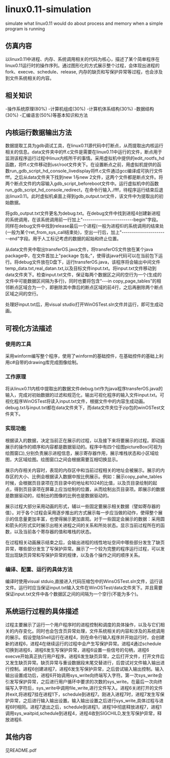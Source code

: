 # linux0.11-simulation
simulate what linux0.11 would do about process and memory when a simple program is running
## 仿真内容
以linux0.11中进程、内存、系统调用相关的代码为核心，描述了某个简单程序在linux0.11运行时的操作序列。通过图形化的方式展示整个过程，会体现出进程的fork、execve、schedule、release, 内存的缺页和写保护异常等过程，也会涉及到文件系统相关的内容。
## 相关知识
-操作系统原理(80\%)
-计算机组成(30\%)
-计算机体系结构(30\%)
-数据结构(30\%)
-汇编语言(50\%)等基本知识和方法

## 内核运行数据输出方法
数据提取工具为gdb调试工具，在linux0.11源代码中打断点，从而提取出内核运行相关的信息。data文件夹中的ff.c文件是需要在linux0.11中运行的文件，断点用于监测该程序运行过程中linux内核所干的事情。采用虚拟机中提供的edit\_rootfs\_hd函数，将ff.c文件移动到usr/root文件夹下。在设置断点之前，用虚拟机提供的函数run\_gdb\_script\_hd\_console\_livedisplay将ff.c文件通过gcc编译成可执行文件fff。之后从data文件夹下找到new 1与new 2文件，这两个文件都是断点文件。将两个断点文件的内容输入gdb\_script\_beforeboot文件中。运行虚拟机中的函数run\_gdb\_script\_hd\_console\_redirect，在命令行输入./fff，待程序运行结束后退出linux0.11。此时虚拟机桌面上得到gdb\_output.txt文件，该文件中为提取出的初始数据。

将gdb\_output.txt文件更名为debug.txt。在debug文件中找到进程4创建新进程的系统调用，在该系统调用前一行加上"-------------------------begin"字段。同样在debug文件中找到release最后一个进程(一般为进程6)的系统调用的结束处(一般为某个ret\_from\_sys\_call结束处)，空出一行后，加上"-----------------------end"字段。用于人工标记考虑的数据的起始和终止位置。

从data文件夹中取出transferOS.java文件，将transferOS文件放在某个java package中，在文件首加上"package 包名;"，使得该java代码可以在当前包下运行。将debug文件放在D盘下，运行transferOS.java，该程序将会输出中间文件temp\_data.txt,real\_datan.txt,以及目标文件input.txt。将input.txt文件移动到data文件夹下。检查input.txt文件，保证每两个数据区之间的空行为一个(生成的文件中可能数据区间隔为多行)，同时也要将包含“---in copy\_page\_tables”的相邻断点区域合为一个，即删除其中靠后的断点区域的前4行，之后再删除两个断点区域之间的空行。

处理好input.txt后，用visual studio打开WinOSTest.sln文件并运行，即可生成动画。

## 可视化方法描述
### 使用的工具
采用winform编写整个程序，使用了winform的基础控件，在基础控件的基础上利用c\#自带的drawing库完成图像绘制。
### 工作原理
将从linux0.11内核中提取出的数据文件debug.txt作为java程序transferOS.java的输入，完成对初始数据的过滤和规范化，输出可视化程序的输入文件input.txt。可视化程序WinOSTest将读入input.txt文件，根据文件中的内容生成动画。debug.txt与input.txt都在data文件夹下，而data文件夹位于zip包的winOSTest文件夹下。
### 实现功能
根据读入的数据，决定当前正在展示的过程，以及接下来将要展示的过程。即动画展示的操作的顺序和内容都是数据驱动的。程序中有四个绘图pictureBox(可视为绘图窗口),分别负责展示进程信息，展示寄存器作用，展示堆栈状态和小区域绘图，大区域绘图。绘图窗口之间会根据需要互相切换显示。

展示内存相关内容时，表现的内存区中和当前过程相关的地址会被展示。展示的内存区的大小、比例会根据读入数据中按比例展示。例如：展示copy\_pahe\_tables时候，会根据页目录项在页目录中的地址和1024的比值，以及页目录绘制的起点，得到页目录项在屏幕上应当绘制的位置，从而绘制出页目录项。即展示的数据是数据驱动的，绘制出的图像的比例也是数据驱动的。

展示过程大部分采用动画的形式，辅以一些固定要展示相关数据（譬如寄存器的值）。对于各个过程会采用逐步推出的方式展示每一步应当做的动作，使得整个展示的信息量更加丰富，也使得展示更加直观。对于一些固定会展示的数据：采用圆和箭头的形式实时展示出相关进程之间的关系和所处状态。显示当前过程所在的函数，以及当前各个寄存器的值和堆栈的状态。

在过程相关动画展示结束之后，会输出进程的线性地址空间中哪些部分发生了缺页异常，哪些部分发生了写保护异常。展示了一个较为完整的程序运行过程，可以发现出现缺页异常和写保护异常的规律，以及各个操作之间的顺序关系。

### 编译、配置、运行的具体方法
编译时使用visual stduio,直接进入代码压缩包中的WinsOSTest.sln文件，运行该文件。运行时应当保证input.txt输入文件在WinOSTest/data文件夹下。并且需要保证input.txt文件中各个数据区之间的间隔为一个空行(不能为多个)。

## 系统运行过程的具体描述
过程主要展示了运行一个用户程序时的进程控制和调度的具体操作，以及与它们相关的内存变化。同时也会包含页异常处理，文件系统相关的内容和涉及的系统调用的展示。假设登陆Shell运行在进程4，则在命令行输入程序并开始运行时，会创建新的进程6，进程4在继续运行的过程中会产生写保护异常。进程4通过schedule切换到进程6，进程6发生写保护异常，进程6设置一些信号的句柄，进程6 execve开始真正执行用户程序。进程6发生缺页异常，之后打开文件，打开文件后又发生缺页异常。缺页异常与重设数据段末尾交替进行，后尝试对文件输入输出进行控制。进程6创建进程7，进程6发生写保护异常，之后尝试输入输出控制。输入输出设置成功后，进程6开始调用sys\_write向终端写入字符。第一次sys\_write会引发写保护异常，之后进行用户循环中要求的次数的sys\_write。在最后一次向终端写入字符后，sys\_write中调用file\_write,进行文件写入。进程6关闭打开的文件并exit,将进程7挂在进程1下，schedule到进程7。刚进入进程7时，进程7发生写保护异常，之后进行输入输出设置。输入输出设置之后进行sys\_write,具体过程与进程6时相同。进程7退出之后，schedule到进程1，进程1中彻底释放进程7，进程1调用sys\_waitpid,schedule到进程4，进程4收到SIGCHILD,发生写保护异常，释放进程6.

## 其他内容
见README.pdf
